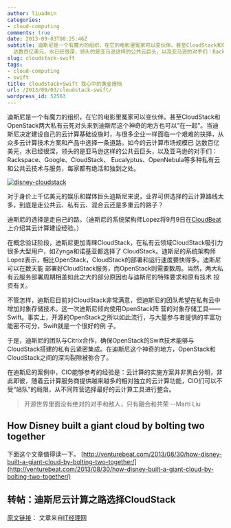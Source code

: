 ```yaml
---
author: liuadmin
categories:
- cloud-computing
comments: true
date: 2013-09-03T08:25:46Z
subtitle: 迪斯尼是一个有魔力的组织，在它的电影里冤家可以变伙伴。甚至CloudStack和OpenStack两大私有云死对头来到迪斯尼这个神奇的地方也可以“在一起”。当迪斯尼决定建设自己的云计算基础设施时，与很多企业一样面临一个艰难的抉择，从众多云计算技术方案和产品中选择一条道路。如今的云计算市场规模已
  达数百亿美元，水已经很深，领头的是亚马逊这样的公共云巨头，以及亚马逊的对手们：Rackspace、Google、CloudStack、 Eucalyptus、OpenNebula等多种私有云和公共云技术与服务，每家都有绝活和独到之处。
slug: cloudstack-swift
tags:
- cloud-computing
- swift
title: CloudStack+Swift 我心中的黄金搭档
url: /2013/09/03/cloudstack-swift/
wordpress_id: 52563
---
```


迪斯尼是一个有魔力的组织，在它的电影里冤家可以变伙伴。甚至CloudStack和OpenStack两大私有云死对头来到迪斯尼这个神奇的地方也可以“在一起”。当迪斯尼决定建设自己的云计算基础设施时，与很多企业一样面临一个艰难的抉择，从众多云计算技术方案和产品中选择一条道路。如今的云计算市场规模已 达数百亿美元，水已经很深，领头的是亚马逊这样的公共云巨头，以及亚马逊的对手们：Rackspace、Google、CloudStack、 Eucalyptus、OpenNebula等多种私有云和公共云技术与服务，每家都有绝活和独到之处。<!--more-->

[![disney-cloudstack](http://7bv9gn.com1.z0.glb.clouddn.com/wp-content/uploads/2013/09/disney-cloudstack.png)](http://7bv9gn.com1.z0.glb.clouddn.com/wp-content/uploads/2013/09/disney-cloudstack.png)

对于身价上千亿美元的娱乐和媒体巨头迪斯尼来说，业界可供选择的云计算路线太多，到底是走公共云、私有云、混合云还是多重云的路子？

迪斯尼的选择是走自己的路。（迪斯尼的系统架构师Lopez将9月9日在[CloudBeat](http://cloudbeat2013-intext.eventbrite.com/)上介绍其云计算建设经验。）

在概念验证阶段，迪斯尼更加青睐CloudStack，在私有云领域CloudStack吸引力很多大型用户，如Zynga和诺基亚都选择了 CloudStack。迪斯尼的系统架构师Lopez表示，相比OpenStack，CloudStack的部署和运行速度要快得多。迪斯尼可以在数天能 部署好CloudStack服务，而OpenStack则需要数周。当然，两大私有云服务部署周期相差如此之大的部分原因也与迪斯尼的特殊要求和原有技术 投资有关。

不管怎样，迪斯尼目前对CloudStack非常满意，但迪斯尼的团队希望在私有云中增加对象存储技术。这一次迪斯尼倾向使用OpenStack阵 营的对象存储工具——Swift。事实上，开源的OpenStack之所以如此流行，与大量参与者提供的丰富功能密不可分，Swift就是一个很好的例 子。

于是，迪斯尼的团队与Citrix合作，确保OpenStack的Swift技术能够与CloudStack搭建的私有云紧密集成。在迪斯尼这个神奇的地方，OpenStack和CloudStack之间的深沟裂隙被弥合了。

在迪斯尼的案例中，CIO能够参考的经验是：云计算的实施方案并非黑白分明，非此即彼，随着云计算服务商提供越来越多的相对独立的云计算功能，CIO们可以不受“站队”的局限，从不同阵营选择最好的云计算工具进行整合。


<blockquote>开源世界里面没有绝对的对手和敌人，只有融合和共荣 --Marti Liu</blockquote>




## How Disney built a giant cloud by bolting two together


下面这个文章值得读一下。
[http://venturebeat.com/2013/08/30/how-disney-built-a-giant-cloud-by-bolting-two-together/](http://venturebeat.com/2013/08/30/how-disney-built-a-giant-cloud-by-bolting-two-together/)


## 转帖：迪斯尼云计算之路选择CloudStack


[原文链接](http://www.ctocio.com/ccnews/13420.html)： 文章来自[IT经理网](http://www.ctocio.com)
